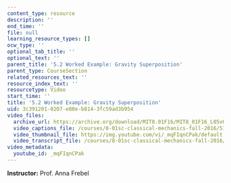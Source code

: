 ```yaml
---
content_type: resource
description: ''
end_time: ''
file: null
learning_resource_types: []
ocw_type: ''
optional_tab_title: ''
optional_text: ''
parent_title: '5.2 Worked Example: Gravity Superposition'
parent_type: CourseSection
related_resources_text: ''
resource_index_text: ''
resourcetype: Video
start_time: ''
title: '5.2 Worked Example: Gravity Superposition'
uid: 3c391201-0207-e80e-b814-3fc59ad3b954
video_files:
  archive_url: https://archive.org/download/MIT8.01F16/MIT8_01F16_L05v02_360p.mp4
  video_captions_file: /courses/8-01sc-classical-mechanics-fall-2016/51980640ee6f5cd197697089d287a247_mqFIqnCPak.vtt
  video_thumbnail_file: https://img.youtube.com/vi/_mqFIqnCPak/default.jpg
  video_transcript_file: /courses/8-01sc-classical-mechanics-fall-2016/7a5e770f5a1bacac1aa347b0a308f392_mqFIqnCPak.pdf
video_metadata:
  youtube_id: _mqFIqnCPak
---
```


**Instructor:** Prof. Anna Frebel




